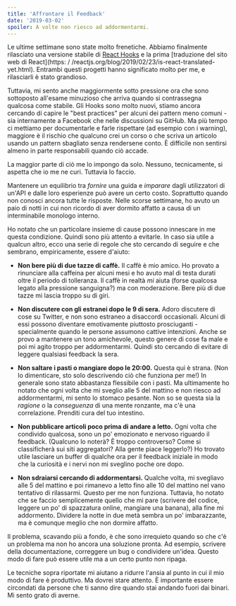 ```yaml
---
title: 'Affrontare il Feedback'
date: '2019-03-02'
spoiler: A volte non riesco ad addormentarmi.
---
```


Le ultime settimane sono state molto frenetiche. Abbiamo finalmente rilasciato una versione stabile di [React Hooks](https://reactjs.org/blog/2019/02/06/react-v16.8.0.html) e la prima [traduzione del sito web di React](https: / /reactjs.org/blog/2019/02/23/is-react-translated-yet.html). Entrambi questi progetti hanno significato molto per me, e rilasciarli è stato grandioso.

Tuttavia, mi sento anche maggiormente sotto pressione ora che sono sottoposto all'esame minuzioso che arriva quando si contrassegna qualcosa come stabile. Gli Hooks sono molto nuovi, stiamo ancora cercando di capire le "best practices" per alcuni dei pattern meno comuni - sia internamente a Facebook che nelle discussioni su GitHub. Ma più tempo ci mettiamo per documentarle e farle rispettare (ad esempio con i warning), maggiore è il rischio che qualcuno crei un corso o che scriva un articolo usando un pattern sbagliato senza rendersene conto. È difficile non sentirsi almeno in parte responsabili quando ciò accade.

La maggior parte di ciò me lo impongo da solo. Nessuno, tecnicamente, si aspetta che io me ne curi. Tuttavia lo faccio.

Mantenere un equilibrio tra *fornire* una guida e *imparare* dagli utilizzatori di un'API e dalle loro esperienze può avere un certo costo. Soprattutto quando non conosci ancora tutte le risposte. Nelle scorse settimane, ho avuto un paio di notti in cui non ricordo di aver dormito affatto a causa di un interminabile monologo interno.

Ho notato che un particolare insieme di cause possono innescare in me questa condizione. Quindi sono più attento a evitarle. In caso sia utile a qualcun altro, ecco una serie di regole che sto cercando di seguire e che sembrano, empiricamente, essere d'aiuto:

* **Non bere più di due tazze di caffè.** Il caffè è mio amico. Ho provato a rinunciare alla caffeina per alcuni mesi e ho avuto mal di testa durati oltre il periodo di tolleranza. Il caffè in realtà *mi* aiuta (forse qualcosa legato alla pressione sanguigna?) ma con moderazione. Bere più di due tazze mi lascia troppo su di giri.

* **Non discutere con gli estranei dopo le 9 di sera.** Adoro discutere di cose su Twitter, e non sono estraneo a disaccordi occasionali. Alcuni di essi possono diventare emotivamente piuttosto prosciuganti - specialmente quando le persone assumono cattive intenzioni. Anche se provo a mantenere un tono amichevole, questo genere di cose fa male e poi mi agito troppo per addormentarmi. Quindi sto cercando di evitare di leggere qualsiasi feedback la sera.

* **Non saltare i pasti o mangiare dopo le 20:00.** Questa qui è strana. (Non lo dimenticare, sto solo descrivendo ciò che funziona per me!) In generale sono stato abbastanza flessibile con i pasti. Ma ultimamente ho notato che ogni volta che mi sveglio alle 5 del mattino e non riesco ad addormentarmi, mi sento lo stomaco pesante. Non so se questa sia la *ragione* o la *conseguenza* di una mente ronzante, ma c'è una correlazione. Prenditi cura del tuo intestino.

* **Non pubblicare articoli poco prima di andare a letto.** Ogni volta che condivido qualcosa, sono un po' emozionato e nervoso riguardo il feedback. (Qualcuno lo noterà? È troppo controverso? Come si classificherà sui siti aggregatori? Alla gente piace leggerlo?) Ho trovato utile lasciare un buffer di qualche ora per il feedback iniziale in modo che la curiosità e i nervi non mi sveglino poche ore dopo.

* **Non sdraiarsi cercando di addormentarsi.** Qualche volta, mi svegliavo alle 5 del mattino e poi rimanevo a letto fino alle 10 del mattino nel vano tentativo di rilassarmi. Questo per me non funziona. Tuttavia, ho notato che se faccio semplicemente quello che mi pare (scrivere del codice, leggere un po' di spazzatura online, mangiare una banana), alla fine mi addormento. Dividere la notte in due metà sembra un po' imbarazzante, ma è comunque meglio che non dormire affatto.

Il problema, scavando più a fondo, è che sono irrequieto quando so che c'è un problema ma non ho ancora una soluzione pronta. Ad esempio, scrivere della documentazione, correggere un bug o condividere un'idea. Questo modo di fare può essere utile ma a un certo punto non ripaga.

Le tecniche sopra riportate mi aiutano a ridurre l'ansia al punto in cui il mio modo di fare è produttivo. Ma dovrei stare attento. È importante essere circondati da persone che ti sanno dire quando stai andando fuori dai binari. Mi sento grato di averne.
